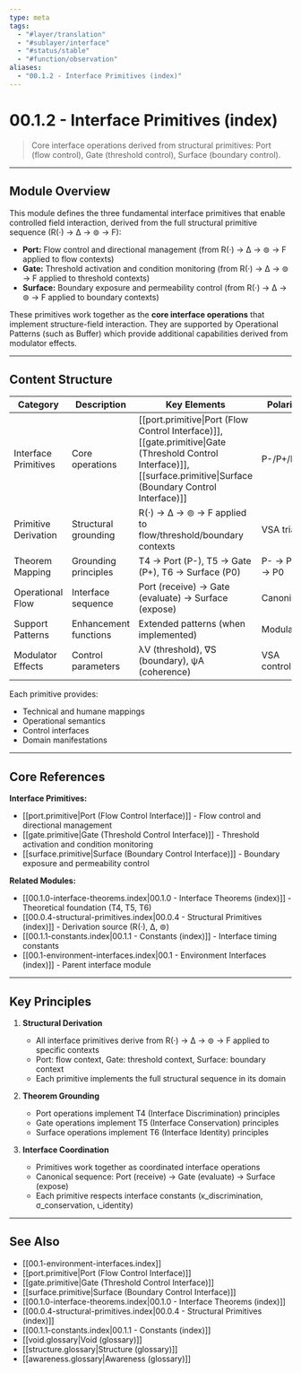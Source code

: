 ```yaml
---
type: meta
tags:
  - "#layer/translation"
  - "#sublayer/interface"
  - "#status/stable"
  - "#function/observation"
aliases:
  - "00.1.2 - Interface Primitives (index)"
---
```


# 00.1.2 - Interface Primitives (index)

> Core interface operations derived from structural primitives: Port (flow control), Gate (threshold control), Surface (boundary control).

---

## Module Overview

This module defines the three fundamental interface primitives that enable controlled field interaction, derived from the full structural primitive sequence (R(·) → ∆ → ⊚ → F):

- **Port:** Flow control and directional management (from R(·) → ∆ → ⊚ → F applied to flow contexts)
- **Gate:** Threshold activation and condition monitoring (from R(·) → ∆ → ⊚ → F applied to threshold contexts)
- **Surface:** Boundary exposure and permeability control (from R(·) → ∆ → ⊚ → F applied to boundary contexts)

These primitives work together as the **core interface operations** that implement structure-field interaction. They are supported by Operational Patterns (such as Buffer) which provide additional capabilities derived from modulator effects.

---

## Content Structure

| Category | Description | Key Elements | Polarity |
|----------|-------------|--------------|----------|
| Interface Primitives | Core operations | [[port.primitive\|Port (Flow Control Interface)]], [[gate.primitive\|Gate (Threshold Control Interface)]], [[surface.primitive\|Surface (Boundary Control Interface)]] | P-/P+/P0 |
| Primitive Derivation | Structural grounding | R(·) → ∆ → ⊚ → F applied to flow/threshold/boundary contexts | VSA triad |
| Theorem Mapping | Grounding principles | T4 → Port (P-), T5 → Gate (P+), T6 → Surface (P0) | P- → P+ → P0 |
| Operational Flow | Interface sequence | Port (receive) → Gate (evaluate) → Surface (expose) | Canonical |
| Support Patterns | Enhancement functions | Extended patterns (when implemented) | Modulated |
| Modulator Effects | Control parameters | λV (threshold), ∇S (boundary), ψA (coherence) | VSA control |

Each primitive provides:
- Technical and humane mappings
- Operational semantics
- Control interfaces
- Domain manifestations

---

## Core References

**Interface Primitives:**
- [[port.primitive|Port (Flow Control Interface)]] - Flow control and directional management
- [[gate.primitive|Gate (Threshold Control Interface)]] - Threshold activation and condition monitoring
- [[surface.primitive|Surface (Boundary Control Interface)]] - Boundary exposure and permeability control

**Related Modules:**
- [[00.1.0-interface-theorems.index|00.1.0 - Interface Theorems (index)]] - Theoretical foundation (T4, T5, T6)
- [[00.0.4-structural-primitives.index|00.0.4 - Structural Primitives (index)]] - Derivation source (R(·), ∆, ⊚)
- [[00.1.1-constants.index|00.1.1 - Constants (index)]] - Interface timing constants
- [[00.1-environment-interfaces.index|00.1 - Environment Interfaces (index)]] - Parent interface module

---

## Key Principles

1. **Structural Derivation**
   - All interface primitives derive from R(·) → ∆ → ⊚ → F applied to specific contexts
   - Port: flow context, Gate: threshold context, Surface: boundary context
   - Each primitive implements the full structural sequence in its domain

2. **Theorem Grounding**
   - Port operations implement T4 (Interface Discrimination) principles
   - Gate operations implement T5 (Interface Conservation) principles
   - Surface operations implement T6 (Interface Identity) principles

3. **Interface Coordination**
   - Primitives work together as coordinated interface operations
   - Canonical sequence: Port (receive) → Gate (evaluate) → Surface (expose)
   - Each primitive respects interface constants (κ_discrimination, σ_conservation, ι_identity)

---

## See Also

- [[00.1-environment-interfaces.index]]
- [[port.primitive|Port (Flow Control Interface)]]
- [[gate.primitive|Gate (Threshold Control Interface)]]
- [[surface.primitive|Surface (Boundary Control Interface)]]
- [[00.1.0-interface-theorems.index|00.1.0 - Interface Theorems (index)]]
- [[00.0.4-structural-primitives.index|00.0.4 - Structural Primitives (index)]]
- [[00.1.1-constants.index|00.1.1 - Constants (index)]]
- [[void.glossary|Void (glossary)]]
- [[structure.glossary|Structure (glossary)]]
- [[awareness.glossary|Awareness (glossary)]]
